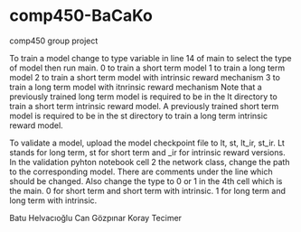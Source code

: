 # comp450-BaCaKo
comp450 group project

To train a model change to type variable in line 14 of main to select the type of model then run main.
0 to train a short term model
1 to train a long term model
2 to train a short term model with intrinsic reward mechanism
3 to train a long term model with itnrinsic reward mechanism
Note that a previously trained long term model is required to be in the lt directory to train a short term intrinsic reward model.
A previously trained short term model is required to be in the st directory to train a long term intrinsic reward model.

To validate a model, upload the model checkpoint file to lt, st, lt_ir, st_ir. 
Lt stands for long term, st for short term and _ir for intrinsic reward versions.
In the validation pyhton notebook cell 2 the network class, change the path to the corresponding model. 
There are comments under the line which should be changed.
Also change the type to 0 or 1 in the 4th cell which is the main. 
0 for short term and short term with intrinsic.
1 for long term and long term with intrinsic.


Batu Helvacıoğlu
Can Gözpınar
Koray Tecimer
